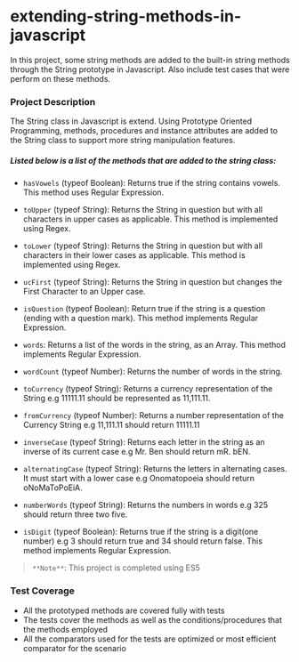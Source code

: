 # extending-string-methods-in-javascript
In this project, some string methods are added to the built-in string methods through the String prototype in Javascript. Also include test cases that were perform on these methods.

### Project Description
The String class in Javascript is extend. Using Prototype Oriented Programming, methods, procedures and instance attributes are added to the String class to support more string manipulation features. 

##### Listed below is a list of the methods that are added to the string class:

* `hasVowels` (typeof Boolean): Returns true if the string contains vowels. This method uses Regular Expression.

* `toUpper` (typeof String): Returns the String in question but with all characters in upper cases as applicable. This method is implemented using Regex.

* `toLower` (typeof String): Returns the String in question but with all characters in their lower cases as applicable. This method is implemented using Regex.
 
* `ucFirst` (typeof String): Returns the String in question but changes the First Character to an Upper case.

* `isQuestion` (typeof Boolean): Return true if the string is a question (ending with a question mark). This method implements Regular Expression.

* `words`: Returns a list of the words in the string, as an Array. This method implements Regular Expression.

* `wordCount` (typeof Number): Returns the number of words in the string.

* `toCurrency` (typeof String): Returns a currency representation of the String e.g 11111.11 should be represented as 11,111.11.

* `fromCurrency` (typeof Number): Returns a number representation of the Currency String e.g 11,111.11 should return 11111.11

* `inverseCase` (typeof String): Returns each letter in the string as an inverse of its current case e.g Mr. Ben should return mR. bEN.

* `alternatingCase` (typeof String): Returns the letters in alternating cases. It must start with a lower case e.g Onomatopoeia should return oNoMaToPoEiA.

* `numberWords` (typeof String): Returns the numbers in words e.g 325 should return three two five.

* `isDigit`  (typeof Boolean): Returns true if the string is a digit(one number) e.g 3 should return true and 34 should return false. This method implements Regular Expression.

> `**Note**`: This project is completed using ES5

### Test Coverage
- All the prototyped methods are covered fully with tests
- The tests cover the methods as well as the conditions/procedures that the methods employed
- All the comparators used for the tests are optimized or most efficient comparator for the scenario
